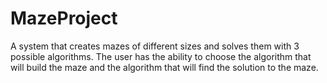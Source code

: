 # MazeProject
A system that creates mazes of different sizes and solves them with 3 possible algorithms. The user has the ability to choose the algorithm that will build the maze and the algorithm that will find the solution to the maze.
